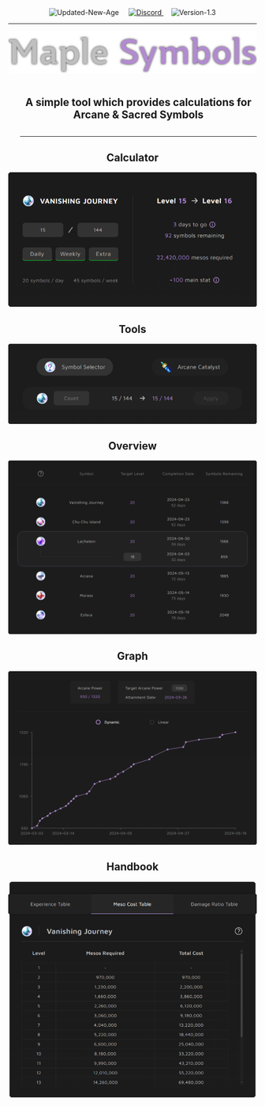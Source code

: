 <div align="center">
  <img src="https://img.shields.io/badge/update-new_age-red" alt="Updated-New-Age"/>
  &nbsp; &nbsp;
  <a target="_blank" href="https://discord.com/invite/FTMgy2ZKPK">
    <img src="https://discordapp.com/api/guilds/1126041321816203374/widget.png?style=shield" alt="Discord"/>
  </a>
  &nbsp; &nbsp;
  <img src="https://img.shields.io/badge/version-1.3-red" alt="Version-1.3"/>
  <hr></hr>
</div>

<div align="center">
  <img src="/public/main/logo-lg.webp" alt="Maple Symbols Logo" width="600" />
</div>

<div id="user-content-toc">
  <ul>
    <summary align="center">
        <h2 style="display: inline-block;">
          A simple tool which provides calculations for Arcane & Sacred Symbols
        </h1>
    </summary>
    <hr></hr>
  </ul>
</div>

<h2 align="center">Calculator</h2>

<div align="center">
  <img src="/public/github/calculator.png" alt="Calculator UI"/>
</div>

<h2 align="center">Tools</h2>

<div align="center">
  <img src="/public/github/tools.png" alt="Tools UI"/>
</div>

<h2 align="center">Overview</h2>

<div align="center">
  <img src="/public/github/overview.png" alt="Overview UI"/>
</div>

<h2 align="center">Graph</h2>

<div align="center">
  <img src="/public/github/graph.png" alt="Graph UI"/>
</div>

<h2 align="center">Handbook</h2>

<div align="center">
  <img src="/public/github/handbook.png" alt="Handbook UI"/>
</div>
